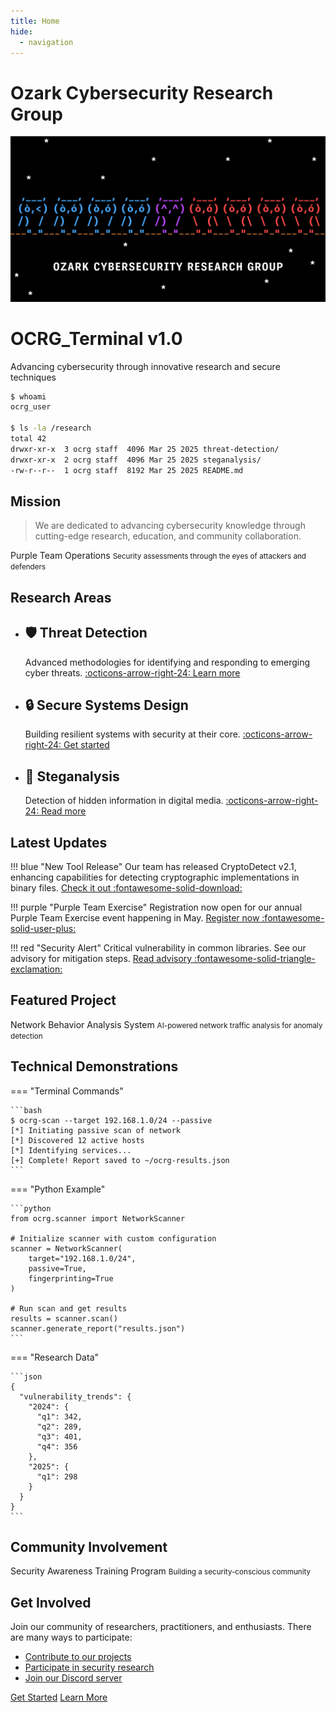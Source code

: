 ```yaml
---
title: Home
hide:
  - navigation
---
```


# Ozark Cybersecurity Research Group<span class="terminal-cursor"></span>

<div align="center">
  <img src="assets/images/ocrg-banner-revised.png" alt="OCRG Banner" class="banner" />
</div>

<div class="hero">
  <h1>OCRG_Terminal v1.0</h1>
  <p>Advancing cybersecurity through innovative research and secure techniques</p>
</div>

```bash
$ whoami
ocrg_user

$ ls -la /research
total 42
drwxr-xr-x  3 ocrg staff  4096 Mar 25 2025 threat-detection/
drwxr-xr-x  2 ocrg staff  4096 Mar 25 2025 steganalysis/
-rw-r--r--  1 ocrg staff  8192 Mar 25 2025 README.md
```

## Mission

> We are dedicated to advancing cybersecurity knowledge through cutting-edge research, education, and community collaboration.

<div class="placeholder-image purple">
  <span>Purple Team Operations</span>
  <small>Security assessments through the eyes of attackers and defenders</small>
</div>

## Research Areas

<div class="grid cards" markdown>

- :shield: __Threat Detection__
    ---
    Advanced methodologies for identifying and responding to emerging cyber threats.
    [:octicons-arrow-right-24: Learn more](research/threat-detection.md)

- :lock: __Secure Systems Design__
    ---
    Building resilient systems with security at their core.
    [:octicons-arrow-right-24: Get started](#)

- :microscope: __Steganalysis__
    ---
    Detection of hidden information in digital media.
    [:octicons-arrow-right-24: Read more](research/steganalysis.md)

</div>

## Latest Updates

!!! blue "New Tool Release"
    Our team has released CryptoDetect v2.1, enhancing capabilities for detecting cryptographic implementations in binary files.
    [Check it out :fontawesome-solid-download:](#)

!!! purple "Purple Team Exercise"
    Registration now open for our annual Purple Team Exercise event happening in May.
    [Register now :fontawesome-solid-user-plus:](#)

!!! red "Security Alert"
    Critical vulnerability in common libraries. See our advisory for mitigation steps.
    [Read advisory :fontawesome-solid-triangle-exclamation:](#)

## Featured Project

<div class="placeholder-image blue">
  <span>Network Behavior Analysis System</span>
  <small>AI-powered network traffic analysis for anomaly detection</small>
</div>

## Technical Demonstrations

=== "Terminal Commands"

    ```bash
    $ ocrg-scan --target 192.168.1.0/24 --passive
    [*] Initiating passive scan of network
    [*] Discovered 12 active hosts
    [*] Identifying services...
    [+] Complete! Report saved to ~/ocrg-results.json
    ```

=== "Python Example"

    ```python
    from ocrg.scanner import NetworkScanner
    
    # Initialize scanner with custom configuration
    scanner = NetworkScanner(
        target="192.168.1.0/24",
        passive=True,
        fingerprinting=True
    )
    
    # Run scan and get results
    results = scanner.scan()
    scanner.generate_report("results.json")
    ```

=== "Research Data"

    ```json
    {
      "vulnerability_trends": {
        "2024": {
          "q1": 342,
          "q2": 289,
          "q3": 401,
          "q4": 356
        },
        "2025": {
          "q1": 298
        }
      }
    }
    ```

## Community Involvement

<div class="placeholder-image red">
  <span>Security Awareness Training Program</span>
  <small>Building a security-conscious community</small>
</div>

## Get Involved

Join our community of researchers, practitioners, and enthusiasts. There are many ways to participate:

- [Contribute to our projects](documentation/contributing.md)
- [Participate in security research](research/index.md)
- [Join our Discord server](https://discord.gg/6SDUxJzSdr)

<a href="documentation/getting-started.md" class="md-button md-button--primary">Get Started</a>
<a href="about.md" class="md-button">Learn More</a>

